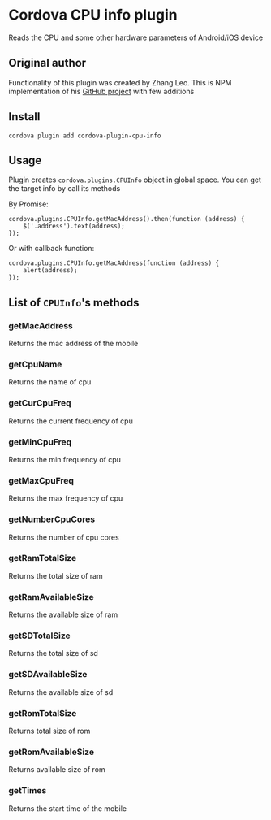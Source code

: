 # Cordova CPU info plugin

Reads the CPU and some other hardware parameters of Android/iOS device

## Original author

Functionality of this plugin was created by Zhang Leo. This is NPM implementation of his [GitHub project](https://github.com/442623641/cordova-plugin-cpu-info) with few additions

## Install

	cordova plugin add cordova-plugin-cpu-info

## Usage

Plugin creates `cordova.plugins.CPUInfo` object in global space. You can get the target info by call its methods

By Promise:

	cordova.plugins.CPUInfo.getMacAddress().then(function (address) {
		$('.address').text(address);
	});

Or with callback function:

	cordova.plugins.CPUInfo.getMacAddress(function (address) {
		alert(address);
	});

## List of `CPUInfo`'s methods

### getMacAddress

Returns the mac address of the mobile 

### getCpuName

Returns the name of cpu

### getCurCpuFreq

Returns the current frequency of cpu 

### getMinCpuFreq

Returns the min frequency of cpu

### getMaxCpuFreq

Returns the max frequency of cpu

### getNumberCpuCores

Returns the number of cpu cores

### getRamTotalSize

Returns the total size of ram

### getRamAvailableSize

Returns the available size of ram

### getSDTotalSize

Returns the total size of sd

### getSDAvailableSize

Returns the available size of sd

### getRomTotalSize

Returns total size of rom

### getRomAvailableSize

Returns available size of rom

### getTimes

Returns the start time of the mobile
